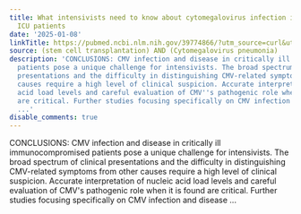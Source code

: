 ```yaml
---
title: What intensivists need to know about cytomegalovirus infection in immunocompromised
  ICU patients
date: '2025-01-08'
linkTitle: https://pubmed.ncbi.nlm.nih.gov/39774866/?utm_source=curl&utm_medium=rss&utm_campaign=pubmed-2&utm_content=1jUKNaekwK5-jhnLOsYRQeEvu-lGfd382Ao3uOl7PziqjjxYZK&fc=20220919201732&ff=20250109170922&v=2.18.0.post9+e462414
source: (stem cell transplantation) AND (Cytomegalovirus pneumonia)
description: 'CONCLUSIONS: CMV infection and disease in critically ill immunocompromised
  patients pose a unique challenge for intensivists. The broad spectrum of clinical
  presentations and the difficulty in distinguishing CMV-related symptoms from other
  causes require a high level of clinical suspicion. Accurate interpretation of nucleic
  acid load levels and careful evaluation of CMV''s pathogenic role when it is found
  are critical. Further studies focusing specifically on CMV infection and disease
  ...'
disable_comments: true
---
```

CONCLUSIONS: CMV infection and disease in critically ill immunocompromised patients pose a unique challenge for intensivists. The broad spectrum of clinical presentations and the difficulty in distinguishing CMV-related symptoms from other causes require a high level of clinical suspicion. Accurate interpretation of nucleic acid load levels and careful evaluation of CMV's pathogenic role when it is found are critical. Further studies focusing specifically on CMV infection and disease ...